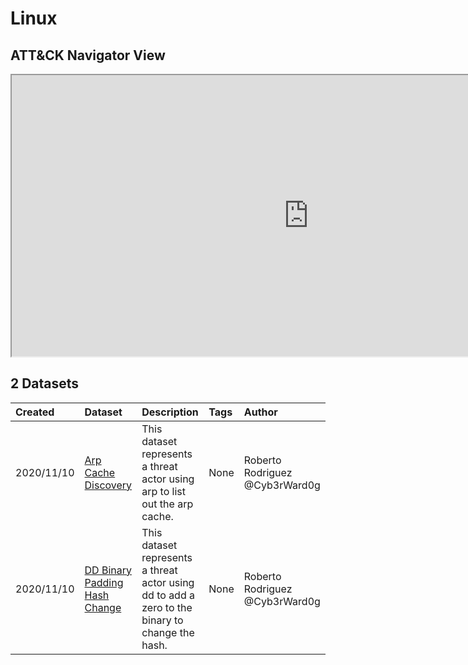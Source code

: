 # Linux

## ATT&CK Navigator View

<iframe src="https://mitre-attack.github.io/attack-navigator/enterprise/#layerURL=https%3A%2F%2Fraw.githubusercontent.com%2FOTRF%2Fmordor%2Fmaster%2Fdocs%2Fnotebooks%2Fsmall%2Flinux%2Flinux.json&tabs=false&selecting_techniques=false" width="950" height="450"></iframe>

## 2 Datasets

|Created|Dataset|Description|Tags|Author|
| :---| :---| :---| :---| :---|
|2020/11/10 |[Arp Cache Discovery](https://mordordatasets.com/notebooks/small/linux/07_discovery/SDLIN-201110074812.html) |This dataset represents a threat actor using arp to list out the arp cache. | None|Roberto Rodriguez @Cyb3rWard0g |
|2020/11/10 |[DD Binary Padding Hash Change](https://mordordatasets.com/notebooks/small/linux/05_defense_evasion/SDLIN-201110081941.html) |This dataset represents a threat actor using dd to add a zero to the binary to change the hash. | None|Roberto Rodriguez @Cyb3rWard0g |
